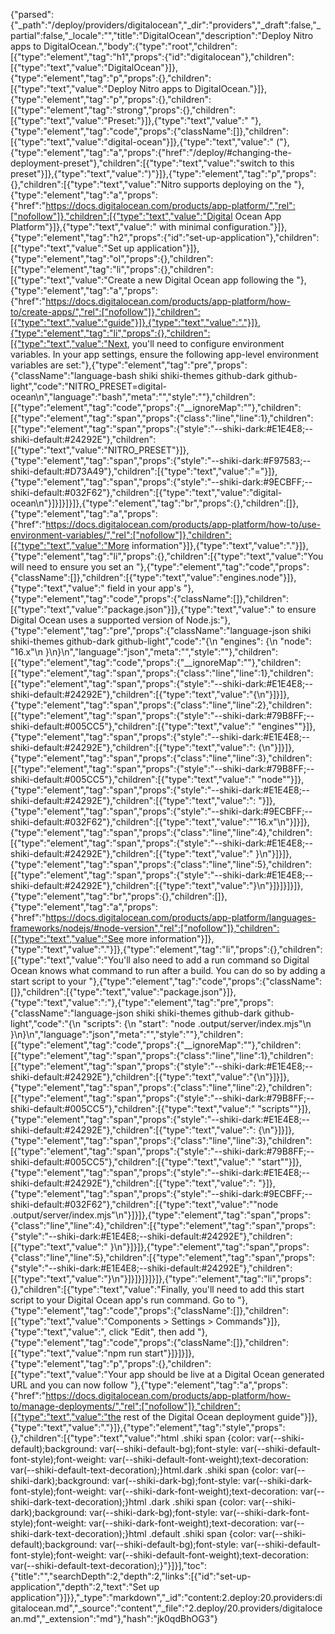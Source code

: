 {"parsed":{"_path":"/deploy/providers/digitalocean","_dir":"providers","_draft":false,"_partial":false,"_locale":"","title":"DigitalOcean","description":"Deploy Nitro apps to DigitalOcean.","body":{"type":"root","children":[{"type":"element","tag":"h1","props":{"id":"digitalocean"},"children":[{"type":"text","value":"DigitalOcean"}]},{"type":"element","tag":"p","props":{},"children":[{"type":"text","value":"Deploy Nitro apps to DigitalOcean."}]},{"type":"element","tag":"p","props":{},"children":[{"type":"element","tag":"strong","props":{},"children":[{"type":"text","value":"Preset:"}]},{"type":"text","value":" "},{"type":"element","tag":"code","props":{"className":[]},"children":[{"type":"text","value":"digital-ocean"}]},{"type":"text","value":" ("},{"type":"element","tag":"a","props":{"href":"/deploy/#changing-the-deployment-preset"},"children":[{"type":"text","value":"switch to this preset"}]},{"type":"text","value":")"}]},{"type":"element","tag":"p","props":{},"children":[{"type":"text","value":"Nitro supports deploying on the "},{"type":"element","tag":"a","props":{"href":"https://docs.digitalocean.com/products/app-platform/","rel":["nofollow"]},"children":[{"type":"text","value":"Digital Ocean App Platform"}]},{"type":"text","value":" with minimal configuration."}]},{"type":"element","tag":"h2","props":{"id":"set-up-application"},"children":[{"type":"text","value":"Set up application"}]},{"type":"element","tag":"ol","props":{},"children":[{"type":"element","tag":"li","props":{},"children":[{"type":"text","value":"Create a new Digital Ocean app following the "},{"type":"element","tag":"a","props":{"href":"https://docs.digitalocean.com/products/app-platform/how-to/create-apps/","rel":["nofollow"]},"children":[{"type":"text","value":"guide"}]},{"type":"text","value":"."}]},{"type":"element","tag":"li","props":{},"children":[{"type":"text","value":"Next, you'll need to configure environment variables. In your app settings, ensure the following app-level environment variables are set:"},{"type":"element","tag":"pre","props":{"className":"language-bash shiki shiki-themes github-dark github-light","code":"NITRO_PRESET=digital-ocean\n","language":"bash","meta":"","style":""},"children":[{"type":"element","tag":"code","props":{"__ignoreMap":""},"children":[{"type":"element","tag":"span","props":{"class":"line","line":1},"children":[{"type":"element","tag":"span","props":{"style":"--shiki-dark:#E1E4E8;--shiki-default:#24292E"},"children":[{"type":"text","value":"NITRO_PRESET"}]},{"type":"element","tag":"span","props":{"style":"--shiki-dark:#F97583;--shiki-default:#D73A49"},"children":[{"type":"text","value":"="}]},{"type":"element","tag":"span","props":{"style":"--shiki-dark:#9ECBFF;--shiki-default:#032F62"},"children":[{"type":"text","value":"digital-ocean\n"}]}]}]}]},{"type":"element","tag":"br","props":{},"children":[]},{"type":"element","tag":"a","props":{"href":"https://docs.digitalocean.com/products/app-platform/how-to/use-environment-variables/","rel":["nofollow"]},"children":[{"type":"text","value":"More information"}]},{"type":"text","value":"."}]},{"type":"element","tag":"li","props":{},"children":[{"type":"text","value":"You will need to ensure you set an "},{"type":"element","tag":"code","props":{"className":[]},"children":[{"type":"text","value":"engines.node"}]},{"type":"text","value":" field in your app's "},{"type":"element","tag":"code","props":{"className":[]},"children":[{"type":"text","value":"package.json"}]},{"type":"text","value":" to ensure Digital Ocean uses a supported version of Node.js:"},{"type":"element","tag":"pre","props":{"className":"language-json shiki shiki-themes github-dark github-light","code":"{\n   \"engines\": {\n      \"node\": \"16.x\"\n   }\n}\n","language":"json","meta":"","style":""},"children":[{"type":"element","tag":"code","props":{"__ignoreMap":""},"children":[{"type":"element","tag":"span","props":{"class":"line","line":1},"children":[{"type":"element","tag":"span","props":{"style":"--shiki-dark:#E1E4E8;--shiki-default:#24292E"},"children":[{"type":"text","value":"{\n"}]}]},{"type":"element","tag":"span","props":{"class":"line","line":2},"children":[{"type":"element","tag":"span","props":{"style":"--shiki-dark:#79B8FF;--shiki-default:#005CC5"},"children":[{"type":"text","value":"   \"engines\""}]},{"type":"element","tag":"span","props":{"style":"--shiki-dark:#E1E4E8;--shiki-default:#24292E"},"children":[{"type":"text","value":": {\n"}]}]},{"type":"element","tag":"span","props":{"class":"line","line":3},"children":[{"type":"element","tag":"span","props":{"style":"--shiki-dark:#79B8FF;--shiki-default:#005CC5"},"children":[{"type":"text","value":"      \"node\""}]},{"type":"element","tag":"span","props":{"style":"--shiki-dark:#E1E4E8;--shiki-default:#24292E"},"children":[{"type":"text","value":": "}]},{"type":"element","tag":"span","props":{"style":"--shiki-dark:#9ECBFF;--shiki-default:#032F62"},"children":[{"type":"text","value":"\"16.x\"\n"}]}]},{"type":"element","tag":"span","props":{"class":"line","line":4},"children":[{"type":"element","tag":"span","props":{"style":"--shiki-dark:#E1E4E8;--shiki-default:#24292E"},"children":[{"type":"text","value":"   }\n"}]}]},{"type":"element","tag":"span","props":{"class":"line","line":5},"children":[{"type":"element","tag":"span","props":{"style":"--shiki-dark:#E1E4E8;--shiki-default:#24292E"},"children":[{"type":"text","value":"}\n"}]}]}]}]},{"type":"element","tag":"br","props":{},"children":[]},{"type":"element","tag":"a","props":{"href":"https://docs.digitalocean.com/products/app-platform/languages-frameworks/nodejs/#node-version","rel":["nofollow"]},"children":[{"type":"text","value":"See more information"}]},{"type":"text","value":"."}]},{"type":"element","tag":"li","props":{},"children":[{"type":"text","value":"You'll also need to add a run command so Digital Ocean knows what command to run after a build. You can do so by adding a start script to your "},{"type":"element","tag":"code","props":{"className":[]},"children":[{"type":"text","value":"package.json"}]},{"type":"text","value":":"},{"type":"element","tag":"pre","props":{"className":"language-json shiki shiki-themes github-dark github-light","code":"{\n   \"scripts\": {\n      \"start\": \"node .output/server/index.mjs\"\n   }\n}\n","language":"json","meta":"","style":""},"children":[{"type":"element","tag":"code","props":{"__ignoreMap":""},"children":[{"type":"element","tag":"span","props":{"class":"line","line":1},"children":[{"type":"element","tag":"span","props":{"style":"--shiki-dark:#E1E4E8;--shiki-default:#24292E"},"children":[{"type":"text","value":"{\n"}]}]},{"type":"element","tag":"span","props":{"class":"line","line":2},"children":[{"type":"element","tag":"span","props":{"style":"--shiki-dark:#79B8FF;--shiki-default:#005CC5"},"children":[{"type":"text","value":"   \"scripts\""}]},{"type":"element","tag":"span","props":{"style":"--shiki-dark:#E1E4E8;--shiki-default:#24292E"},"children":[{"type":"text","value":": {\n"}]}]},{"type":"element","tag":"span","props":{"class":"line","line":3},"children":[{"type":"element","tag":"span","props":{"style":"--shiki-dark:#79B8FF;--shiki-default:#005CC5"},"children":[{"type":"text","value":"      \"start\""}]},{"type":"element","tag":"span","props":{"style":"--shiki-dark:#E1E4E8;--shiki-default:#24292E"},"children":[{"type":"text","value":": "}]},{"type":"element","tag":"span","props":{"style":"--shiki-dark:#9ECBFF;--shiki-default:#032F62"},"children":[{"type":"text","value":"\"node .output/server/index.mjs\"\n"}]}]},{"type":"element","tag":"span","props":{"class":"line","line":4},"children":[{"type":"element","tag":"span","props":{"style":"--shiki-dark:#E1E4E8;--shiki-default:#24292E"},"children":[{"type":"text","value":"   }\n"}]}]},{"type":"element","tag":"span","props":{"class":"line","line":5},"children":[{"type":"element","tag":"span","props":{"style":"--shiki-dark:#E1E4E8;--shiki-default:#24292E"},"children":[{"type":"text","value":"}\n"}]}]}]}]}]},{"type":"element","tag":"li","props":{},"children":[{"type":"text","value":"Finally, you'll need to add this start script to your Digital Ocean app's run command. Go to "},{"type":"element","tag":"code","props":{"className":[]},"children":[{"type":"text","value":"Components > Settings > Commands"}]},{"type":"text","value":", click \"Edit\", then add "},{"type":"element","tag":"code","props":{"className":[]},"children":[{"type":"text","value":"npm run start"}]}]}]},{"type":"element","tag":"p","props":{},"children":[{"type":"text","value":"Your app should be live at a Digital Ocean generated URL and you can now follow "},{"type":"element","tag":"a","props":{"href":"https://docs.digitalocean.com/products/app-platform/how-to/manage-deployments/","rel":["nofollow"]},"children":[{"type":"text","value":"the rest of the Digital Ocean deployment guide"}]},{"type":"text","value":"."}]},{"type":"element","tag":"style","props":{},"children":[{"type":"text","value":"html .shiki span {color: var(--shiki-default);background: var(--shiki-default-bg);font-style: var(--shiki-default-font-style);font-weight: var(--shiki-default-font-weight);text-decoration: var(--shiki-default-text-decoration);}html.dark .shiki span {color: var(--shiki-dark);background: var(--shiki-dark-bg);font-style: var(--shiki-dark-font-style);font-weight: var(--shiki-dark-font-weight);text-decoration: var(--shiki-dark-text-decoration);}html .dark .shiki span {color: var(--shiki-dark);background: var(--shiki-dark-bg);font-style: var(--shiki-dark-font-style);font-weight: var(--shiki-dark-font-weight);text-decoration: var(--shiki-dark-text-decoration);}html .default .shiki span {color: var(--shiki-default);background: var(--shiki-default-bg);font-style: var(--shiki-default-font-style);font-weight: var(--shiki-default-font-weight);text-decoration: var(--shiki-default-text-decoration);}"}]}],"toc":{"title":"","searchDepth":2,"depth":2,"links":[{"id":"set-up-application","depth":2,"text":"Set up application"}]}},"_type":"markdown","_id":"content:2.deploy:20.providers:digitalocean.md","_source":"content","_file":"2.deploy/20.providers/digitalocean.md","_extension":"md"},"hash":"jk0qdBhOG3"}
